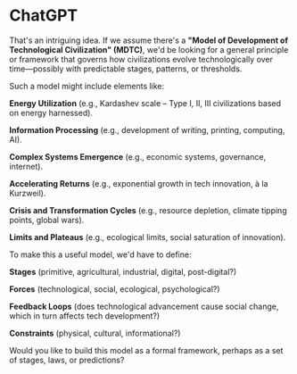 # ChatGPT

That's an intriguing idea. If we assume there's a **"Model of Development of Technological Civilization" (MDTC)**, we'd be looking for a general principle or framework that governs how civilizations evolve technologically over time—possibly with predictable stages, patterns, or thresholds.

Such a model might include elements like:

**Energy Utilization** (e.g., Kardashev scale – Type I, II, III civilizations based on energy harnessed).

**Information Processing** (e.g., development of writing, printing, computing, AI).

**Complex Systems Emergence** (e.g., economic systems, governance, internet).

**Accelerating Returns** (e.g., exponential growth in tech innovation, à la Kurzweil).

**Crisis and Transformation Cycles** (e.g., resource depletion, climate tipping points, global wars).

**Limits and Plateaus** (e.g., ecological limits, social saturation of innovation).

To make this a useful model, we'd have to define:

**Stages** (primitive, agricultural, industrial, digital, post-digital?)

**Forces** (technological, social, ecological, psychological?)

**Feedback Loops** (does technological advancement cause social change, which in turn affects tech development?)

**Constraints** (physical, cultural, informational?)

Would you like to build this model as a formal framework, perhaps as a set of stages, laws, or predictions?